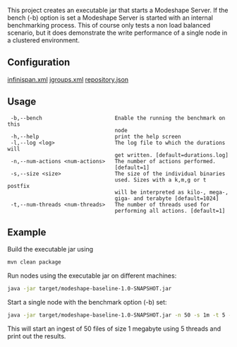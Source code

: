 This project creates an executable jar that starts a Modeshape Server. If the bench (-b) option is set a Modeshape Server is started with an internal benchmarking process.
This of course only tests a non load balanced scenario, but it does demonstrate the write performance of a single node in a clustered environment.

Configuration
---
[infinispan.xml](https://github.com/fasseg/modeshape-baseline/blob/master/src/main/resources/infinispan.xml)
[jgroups.xml](https://github.com/fasseg/modeshape-baseline/blob/master/src/main/resources/jgroups.xml)
[repository.json](https://github.com/fasseg/modeshape-baseline/blob/master/src/main/resources/repository.json)

Usage
---
```
 -b,--bench                       Enable the running the benchmark on this
                                  node
 -h,--help                        print the help screen
 -l,--log <log>                   The log file to which the durations will
                                  get written. [default=durations.log]
 -n,--num-actions <num-actions>   The number of actions performed.
                                  [default=1]
 -s,--size <size>                 The size of the individual binaries
                                  used. Sizes with a k,m,g or t postfix
                                  will be interpreted as kilo-, mega-,
                                  giga- and terabyte [default=1024]
 -t,--num-threads <num-threads>   The number of threads used for
                                  performing all actions. [default=1]
```
Example
---

Build the executable jar using

```bash
mvn clean package
```

Run nodes using the executable jar on different machines:

```bash
java -jar target/modeshape-baseline-1.0-SNAPSHOT.jar
```

Start a single node with the benchmark option (-b) set:

```bash
java -jar target/modeshape-baseline-1.0-SNAPSHOT.jar -n 50 -s 1m -t 5 -b
```

This will start an ingest of 50 files of size 1 megabyte using 5 threads and print out the results.

